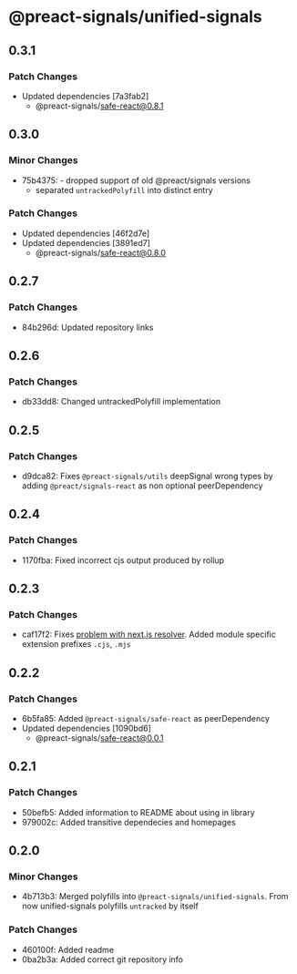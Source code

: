 # @preact-signals/unified-signals

## 0.3.1

### Patch Changes

- Updated dependencies [7a3fab2]
  - @preact-signals/safe-react@0.8.1

## 0.3.0

### Minor Changes

- 75b4375: - dropped support of old @preact/signals versions
  - separated `untrackedPolyfill` into distinct entry

### Patch Changes

- Updated dependencies [46f2d7e]
- Updated dependencies [3891ed7]
  - @preact-signals/safe-react@0.8.0

## 0.2.7

### Patch Changes

- 84b296d: Updated repository links

## 0.2.6

### Patch Changes

- db33dd8: Changed untrackedPolyfill implementation

## 0.2.5

### Patch Changes

- d9dca82: Fixes `@preact-signals/utils` deepSignal wrong types by adding `@preact/signals-react` as non optional peerDependency

## 0.2.4

### Patch Changes

- 1170fba: Fixed incorrect cjs output produced by rollup

## 0.2.3

### Patch Changes

- caf17f2: Fixes [problem with next.js resolver](https://github.com/XantreDev/preact-signals/issues/72). Added module specific extension prefixes `.cjs`, `.mjs`

## 0.2.2

### Patch Changes

- 6b5fa85: Added `@preact-signals/safe-react` as peerDependency
- Updated dependencies [1090bd6]
  - @preact-signals/safe-react@0.0.1

## 0.2.1

### Patch Changes

- 50befb5: Added information to README about using in library
- 979002c: Added transitive dependecies and homepages

## 0.2.0

### Minor Changes

- 4b713b3: Merged polyfills into `@preact-signals/unified-signals`. From now unified-signals polyfills `untracked` by itself

### Patch Changes

- 460100f: Added readme
- 0ba2b3a: Added correct git repository info
